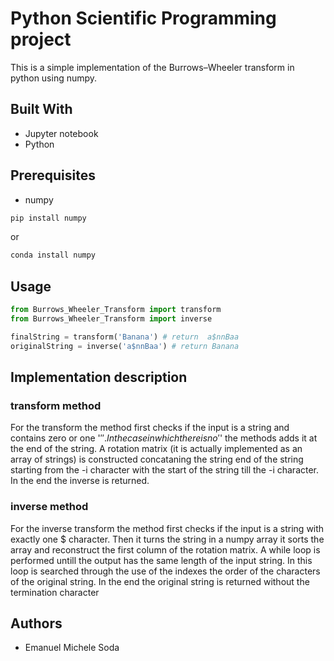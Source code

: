 # Python Scientific Programming project
This is a simple implementation of the Burrows–Wheeler transform in python using numpy. 

## Built With
* Jupyter notebook
* Python

## Prerequisites 
* numpy 
```sh
pip install numpy
```
or
```sh
conda install numpy
```

## Usage

```python
from Burrows_Wheeler_Transform import transform
from Burrows_Wheeler_Transform import inverse

finalString = transform('Banana') # return  a$nnBaa
originalString = inverse('a$nnBaa') # return Banana
```




## Implementation description
###  transform method
For the transform the method first checks if the input is a string and contains zero or one '$''.
In the case in which there is no '$' the methods adds it at the end of the string.
A rotation matrix (it is actually implemented as an array of strings) is constructed concataning the string end of the string starting from the -i character with the start of the string till the -i character. In the end the inverse is returned.


### inverse method 
For the inverse transform the method first checks if the input is a string with exactly one $ character.
Then it turns the string in a numpy array it sorts the array and reconstruct the first column of the rotation matrix.
A while loop is performed untill the output has the same length of the input string. In this loop is searched through the use of the indexes the order of the characters of the original string. In the end the original string is returned without the termination character




## Authors
* Emanuel Michele Soda
